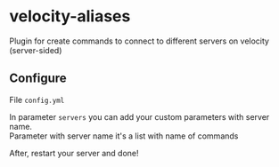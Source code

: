 # velocity-aliases
Plugin for create commands to connect to different servers on velocity (server-sided)

## Configure
File `config.yml`

In parameter `servers` you can add your custom parameters with server name.                                 
Parameter with server name it's a list with name of commands

After, restart your server and done!

